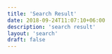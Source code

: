 ```yaml
---
title: 'Search Result'
date: 2018-09-24T11:07:10+06:00
description: 'search result'
layout: 'search'
draft: false
---
```

